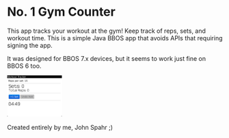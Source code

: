 # No. 1 Gym Counter
This app tracks your workout at the gym! Keep track of reps, sets, and workout time.
This is a simple Java BBOS app that avoids APIs that requiring signing the app.

It was designed for BBOS 7.x devices, but it seems to work just fine on BBOS 6 too.

<img src="Screenshot.png" width="128px"/>

Created entirely by me, John Spahr ;)
